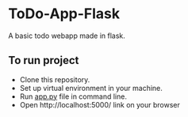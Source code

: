 # ToDo-App-Flask

A basic todo webapp made in flask.

## To run project

* Clone this repository.
* Set up virtual environment in your machine.
* Run [app.py](https://github.com/Ramanpreet6262/ToDo-App-Flask/blob/master/app.py) file in command line.
* Open http://localhost:5000/ link on your browser

